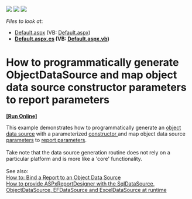 <!-- default badges list -->
![](https://img.shields.io/endpoint?url=https://codecentral.devexpress.com/api/v1/VersionRange/128602693/18.2.13%2B)
[![](https://img.shields.io/badge/Open_in_DevExpress_Support_Center-FF7200?style=flat-square&logo=DevExpress&logoColor=white)](https://supportcenter.devexpress.com/ticket/details/T415910)
[![](https://img.shields.io/badge/📖_How_to_use_DevExpress_Examples-e9f6fc?style=flat-square)](https://docs.devexpress.com/GeneralInformation/403183)
<!-- default badges end -->
<!-- default file list -->
*Files to look at*:

* [Default.aspx](./CS/WebApplication1/Default.aspx) (VB: [Default.aspx](./VB/WebApplication1/Default.aspx))
* **[Default.aspx.cs](./CS/WebApplication1/Default.aspx.cs) (VB: [Default.aspx.vb](./VB/WebApplication1/Default.aspx.vb))**
<!-- default file list end -->
# How to programmatically generate ObjectDataSource and map object data source constructor parameters to report parameters
<!-- run online -->
**[[Run Online]](https://codecentral.devexpress.com/t415910/)**
<!-- run online end -->


This example demonstrates how to programmatically generate an <a href="https://documentation.devexpress.com/#CoreLibraries/clsDevExpressDataAccessObjectBindingObjectDataSourcetopic">object data source</a> with a parameterized <a href="https://documentation.devexpress.com/#CoreLibraries/DevExpressDataAccessObjectBindingObjectDataSource_Constructortopic">constructor </a>and map object data source <a href="https://documentation.devexpress.com/#CoreLibraries/DevExpressDataAccessObjectBindingObjectDataSource_Parameterstopic">parameters</a> to <a href="https://documentation.devexpress.com/#XtraReports/CustomDocument4812">report parameters</a>. <br><br>Take note that the data source generation routine does not rely on a particular platform and is more like a 'core' functionality. <em><br></em><br>See also:<br><a href="https://documentation.devexpress.com/#XtraReports/CustomDocument17784">How to: Bind a Report to an Object Data Source</a> <br><a href="https://www.devexpress.com/Support/Center/p/T271722">How to provide ASPxReportDesigner with the SqlDataSource, ObjectDataSource, EFDataSource and ExcelDataSource at runtime</a>

<br/>


